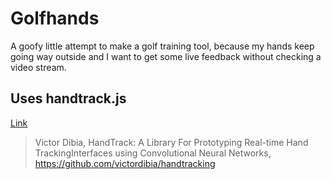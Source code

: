 # Golfhands

A goofy little attempt to make a golf training tool, because my hands keep going way outside and I want to get some live feedback without checking a video stream.

## Uses handtrack.js

[Link](https://github.com/victordibia/handtrack.js/#citing-this-work-see-abstract)

> Victor Dibia, HandTrack: A Library For Prototyping Real-time Hand TrackingInterfaces using Convolutional Neural Networks, https://github.com/victordibia/handtracking
